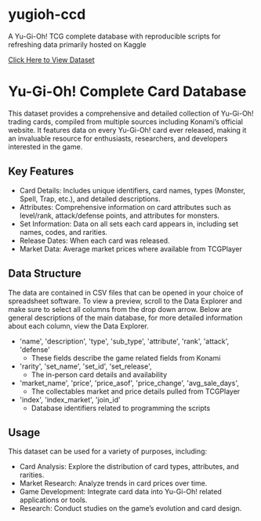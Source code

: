 # yugioh-ccd
A Yu-Gi-Oh! TCG complete database with reproducible scripts for refreshing data primarily hosted on Kaggle

[Click Here to View Dataset](https://www.kaggle.com/datasets/hammadus/yugioh-full-card-database-index-august-1st-2025)

# Yu-Gi-Oh! Complete Card Database

This dataset provides a comprehensive and detailed collection of Yu-Gi-Oh! trading cards, compiled from multiple sources including Konami’s official website. It features data on every Yu-Gi-Oh! card ever released, making it an invaluable resource for enthusiasts, researchers, and developers interested in the game.

## Key Features
    
- Card Details: Includes unique identifiers, card names, types (Monster, Spell, Trap, etc.), and detailed descriptions.
- Attributes: Comprehensive information on card attributes such as level/rank, attack/defense points, and attributes for monsters.
- Set Information: Data on all sets each card appears in, including set names, codes, and rarities.
- Release Dates: When each card was released.
- Market Data: Average market prices where available from TCGPlayer

## Data Structure

The data are contained in CSV files that can be opened in your choice of spreadsheet software. To view a preview, scroll to the Data Explorer and make sure to select all columns from the drop down arrow. Below are general descriptions of the main database, for more detailed information about each column, view the Data Explorer.

- 'name', 'description', 'type', 'sub_type', 'attribute', 'rank', 'attack', 'defense'
    - These fields describe the game related fields from Konami
- 'rarity', 'set_name', 'set_id', 'set_release',
    - The in-person card details and availability
-  'market_name', 'price', 'price_asof', 'price_change', 'avg_sale_days',
    - The collectables market and price details pulled from TCGPlayer
- 'index', 'index_market', 'join_id'
    - Database identifiers related to programming the scripts

## Usage

This dataset can be used for a variety of purposes, including:

- Card Analysis: Explore the distribution of card types, attributes, and rarities.
- Market Research: Analyze trends in card prices over time.
- Game Development: Integrate card data into Yu-Gi-Oh! related applications or tools.
- Research: Conduct studies on the game’s evolution and card design.
